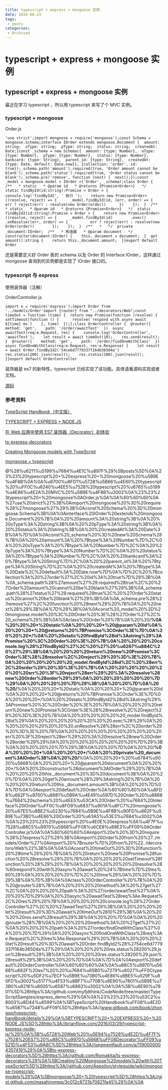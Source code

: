 ```yaml
---
title: typescript + express + mongoose 实例
date: 2016-06-23
tags:
 - posts
categories: 
 - Archived
---
```

# typescript + express + mongoose 实例



## typescript + express + mongoose 实例

最近在学习 typescript ，所以用 typescript 来写了个 MVC 实例。

### typescript + mongoose

Order.js

```
'use strict';import mongoose = require('mongoose');const Schema = mongoose.Schema;interface IOrder extends mongoose.Document {  amount: string;  oType: string;  pType: string;  status: string;  createdAt: Date;}const _schema = new Schema({  amount: {type: Number},  oType: {type: Number},  pType: {type: Number},  status: {type: Number},  bankcard: {type: String},  parent_id: {type: String},  createdAt: {type: Date, default: Date.now}}, {collection: 'order', id: true});_schema.path('amount').required(true, 'Order amount cannot be blank');_schema.path('status').required(true, 'Order status cannot be blank');_schema.pre('remove', function (next) {  next();});const _model = mongoose.model < IOrder >('Order', _schema);class Order {  /**   * static   * @param id   * @returns {Promise<Order>}   */  static findById(id:string):Promise < Order > {    console.log('findById2', ' 执行 ');    return new Promise<Order>((resolve, reject) => {      _model.findById(id, (err, order) => {        err ? reject(err) : resolve(new Order(order))      })    });  }  /**   * static   * @param id   * @returns {Promise<Order>}   */  static findById2(id:string):Promise < Order > {    return new Promise<Order>((resolve, reject) => {      _model.findById(id)        .exec()        .onResolve((err, order) => {          err ? reject(err) : resolve(new Order(order))        });    });  }  /**   *   */  private _document:IOrder;  /**   * 构造器   * @param document   */  constructor(document:IOrder) {    this._document = document;  }  get amount():string {    return this._document.amount;  }}export default Order
```

还是需要定义好 Order 表的 schema 以及 Order 的 Interface IOrder，这样通过 mongoose 查询到的实例都是实现了 IOrder 接口的。

### typescript 与 express

使用装饰器（注解） 

OrderController.js

```
import e = require('express');import Order from '../models/Order'import {router} from "../decorators/Web";const timeOut = function (time) {  return new Promise(function (resolve) {    setTimeout(function () {      resolve(`respond with asynv await ${time} ms`)    }, time)  });};class OrderController {  @router({    method: 'get',    path: '/order/awaitTest'  })  async awaitTest(req:e.Request, res) {    console.log('OrderController', 'awaitTest');    let result = await timeOut(10);    res.send(result);  }  @router({    method: 'get',    path: '/order/findOneWithClass'  })  async findOneWithClass(req:e.Request, res:e.Response) {    let result = await Order.findById2('54ce6d7779337f164b36504a')    res.status(200).json(result);    res.status(200).json(result);  }}export default OrderController
```

装饰器是 es7 的新特性，typescript 已经实现了该功能。具体请看源码实现或者文档。

[源码](https://github.com/myfjdthink/CodeNode/tree/master/TypeScriptSamples/express_demo)

### 参考资料

[TypeScript Handbook（中文版）](https://www.gitbook.com/book/zhongsp/typescript-handbook/details)

[TYPESCRIPT + EXPRESS + NODE.JS](http://brianflove.com/2016/03/29/typescript-express-node-js/)

[在 Web 应用中使用 ES7 装饰器（Decorator）初体验](https://segmentfault.com/a/1190000004357419)

[ts-express-decorators](https://github.com/Romakita/ts-express-decorators)

[Creating Mongoose models with TypeScript](https://github.com/Appsilon/styleguide/wiki/mongoose-typescript-models)

[mongoose + typescript](https://gist.github.com/masahirompp/3c012c8721b70821fa45)

@%28%u6211%u5199%u7684%u4E1C%u897F%29%5Bposts%5D%0A%23%23%20typescript%20+%20express%20+%20mongoose%20%u5B9E%u4F8B%0A%0A%u6700%u8FD1%u5728%u5B66%u4E60%20typescript%20%uFF0C%u6240%u4EE5%u7528%20typescript%20%u6765%u5199%u4E86%u4E2A%20MVC%20%u5B9E%u4F8B%u3002%0A%23%23%23typescript%20+%20mongoose%0AOrder.js%0A%0A%60%60%60%0A%27use%20strict%27%3B%0Aimport%20mongoose%20%3D%20require%28%27mongoose%27%29%3B%0Aconst%20Schema%20%3D%20mongoose.Schema%3B%0A%0Ainterface%20IOrder%20extends%20mongoose.Document%20%7B%0A%20%20amount%3A%20string%3B%0A%20%20oType%3A%20string%3B%0A%20%20pType%3A%20string%3B%0A%20%20status%3A%20string%3B%0A%20%20createdAt%3A%20Date%3B%0A%7D%0A%0Aconst%20_schema%20%3D%20new%20Schema%28%7B%0A%20%20amount%3A%20%7Btype%3A%20Number%7D%2C%0A%20%20oType%3A%20%7Btype%3A%20Number%7D%2C%0A%20%20pType%3A%20%7Btype%3A%20Number%7D%2C%0A%20%20status%3A%20%7Btype%3A%20Number%7D%2C%0A%20%20bankcard%3A%20%7Btype%3A%20String%7D%2C%0A%20%20parent_id%3A%20%7Btype%3A%20String%7D%2C%0A%20%20createdAt%3A%20%7Btype%3A%20Date%2C%20default%3A%20Date.now%7D%0A%7D%2C%20%7Bcollection%3A%20%27order%27%2C%20id%3A%20true%7D%29%3B%0A%0A_schema.path%28%27amount%27%29.required%28true%2C%20%27Order%20amount%20cannot%20be%20blank%27%29%3B%0A_schema.path%28%27status%27%29.required%28true%2C%20%27Order%20status%20cannot%20be%20blank%27%29%3B%0A%0A_schema.pre%28%27remove%27%2C%20function%20%28next%29%20%7B%0A%20%20next%28%29%3B%0A%7D%29%3B%0A%0Aconst%20_model%20%3D%20mongoose.model%20%3C%20IOrder%20%3E%28%27Order%27%2C%20_schema%29%3B%0A%0Aclass%20Order%20%7B%0A%20%20/**%0A%20%20%20*%20static%0A%20%20%20*%20@param%20id%0A%20%20%20*%20@returns%20%7BPromise%3COrder%3E%7D%0A%20%20%20*/%0A%20%20static%20findById%28id%3Astring%29%3APromise%20%3C%20Order%20%3E%20%7B%0A%20%20%20%20console.log%28%27findById2%27%2C%20%27%20%u6267%u884C%20%27%29%3B%0A%20%20%20%20return%20new%20Promise%3COrder%3E%28%28resolve%2C%20reject%29%20%3D%3E%20%7B%0A%20%20%20%20%20%20_model.findById%28id%2C%20%28err%2C%20order%29%20%3D%3E%20%7B%0A%20%20%20%20%20%20%20%20err%20%3F%20reject%28err%29%20%3A%20resolve%28new%20Order%28order%29%29%0A%20%20%20%20%20%20%7D%29%0A%20%20%20%20%7D%29%3B%0A%20%20%7D%0A%20%20/**%0A%20%20%20*%20static%0A%20%20%20*%20@param%20id%0A%20%20%20*%20@returns%20%7BPromise%3COrder%3E%7D%0A%20%20%20*/%0A%20%20static%20findById2%28id%3Astring%29%3APromise%20%3C%20Order%20%3E%20%7B%0A%20%20%20%20return%20new%20Promise%3COrder%3E%28%28resolve%2C%20reject%29%20%3D%3E%20%7B%0A%20%20%20%20%20%20_model.findById%28id%29%0A%20%20%20%20%20%20%20%20.exec%28%29%0A%20%20%20%20%20%20%20%20.onResolve%28%28err%2C%20order%29%20%3D%3E%20%7B%0A%20%20%20%20%20%20%20%20%20%20err%20%3F%20reject%28err%29%20%3A%20resolve%28new%20Order%28order%29%29%0A%20%20%20%20%20%20%20%20%7D%29%3B%0A%20%20%20%20%7D%29%3B%0A%20%20%7D%0A%20%20/**%0A%20%20%20*%0A%20%20%20*/%0A%20%20private%20_document%3AIOrder%3B%0A%20%20/**%0A%20%20%20*%20%u6784%u9020%u5668%0A%20%20%20*%20@param%20document%0A%20%20%20*/%0A%20%20constructor%28document%3AIOrder%29%20%7B%0A%20%20%20%20this._document%20%3D%20document%3B%0A%20%20%7D%0A%20%20get%20amount%28%29%3Astring%20%7B%0A%20%20%20%20return%20this._document.amount%3B%0A%20%20%7D%0A%7D%0A%0Aexport%20default%20Order%0A%60%60%60%0A%u8FD8%u662F%u9700%u8981%u5B9A%u4E49%u597D%20Order%20%u8868%u7684%20schema%20%u4EE5%u53CA%20Order%20%u7684%20Interface%20IOrder%uFF0C%u8FD9%u6837%u901A%u8FC7%20mongoose%20%u67E5%u8BE2%u5230%u7684%u5B9E%u4F8B%u90FD%u662F%u5B9E%u73B0%u4E86%20IOrder%20%u63A5%u53E3%u7684%u3002%0A%0A%23%23%23%20typescript%20%u4E0E%20express%0A%u4F7F%u7528%u88C5%u9970%u5668%uFF08%u6CE8%u89E3%uFF09%0AOrderController.js%0A%0A%60%60%60%0Aimport%20e%20%3D%20require%28%27express%27%29%3B%0Aimport%20Order%20from%20%27../models/Order%27%0Aimport%20%7Brouter%7D%20from%20%22../decorators/Web%22%3B%0A%0A%0Aconst%20timeOut%20%3D%20function%20%28time%29%20%7B%0A%20%20return%20new%20Promise%28function%20%28resolve%29%20%7B%0A%20%20%20%20setTimeout%28function%20%28%29%20%7B%0A%20%20%20%20%20%20resolve%28%60respond%20with%20asynv%20await%20%24%7Btime%7D%20ms%60%29%0A%20%20%20%20%7D%2C%20time%29%0A%20%20%7D%29%3B%0A%7D%3B%0A%0Aclass%20OrderController%20%7B%0A%20%20@router%28%7B%0A%20%20%20%20method%3A%20%27get%27%2C%0A%20%20%20%20path%3A%20%27/order/awaitTest%27%0A%20%20%7D%29%0A%20%20async%20awaitTest%28req%3Ae.Request%2C%20res%29%20%7B%0A%20%20%20%20console.log%28%27OrderController%27%2C%20%27awaitTest%27%29%3B%0A%20%20%20%20let%20result%20%3D%20await%20timeOut%2810%29%3B%0A%20%20%20%20res.send%28result%29%3B%0A%20%20%7D%0A%0A%20%20@router%28%7B%0A%20%20%20%20method%3A%20%27get%27%2C%0A%20%20%20%20path%3A%20%27/order/findOneWithClass%27%0A%20%20%7D%29%0A%20%20async%20findOneWithClass%28req%3Ae.Request%2C%20res%3Ae.Response%29%20%7B%0A%20%20%20%20let%20result%20%3D%20await%20Order.findById2%28%2754ce6d7779337f164b36504a%27%29%0A%20%20%20%20res.status%28200%29.json%28result%29%3B%0A%20%20%20%20res.status%28200%29.json%28result%29%3B%0A%20%20%7D%0A%0A%7D%0A%0Aexport%20default%20OrderController%0A%60%60%60%0A%0A%u88C5%u9970%u5668%u662F%20es7%20%20%u7684%u65B0%u7279%u6027%uFF0Ctypescript%20%u5DF2%u7ECF%u5B9E%u73B0%u4E86%u8BE5%u529F%u80FD%u3002%u5177%u4F53%u8BF7%u770B%u6E90%u7801%u5B9E%u73B0%u6216%u8005%u6587%u6863%u3002%0A%0A%5B%u6E90%u7801%5D%28https%3A//github.com/myfjdthink/CodeNode/tree/master/TypeScriptSamples/express_demo%29%0A%0A%23%23%23%20%u53C2%u8003%u8D44%u6599%0A%5BTypeScript%20Handbook%uFF08%u4E2D%u6587%u7248%uFF09%5D%28https%3A//www.gitbook.com/book/zhongsp/typescript-handbook/details%29%0A%5BTYPESCRIPT%20+%20EXPRESS%20+%20NODE.JS%5D%28http%3A//brianflove.com/2016/03/29/typescript-express-node-js/%29%0A%5B%u5728%20Web%20%u5E94%u7528%u4E2D%u4F7F%u7528%20ES7%20%u88C5%u9970%u5668%uFF08Decorator%uFF09%u521D%u4F53%u9A8C%5D%28https%3A//segmentfault.com/a/1190000004357419%29%0A%5Bts-express-decorators%5D%28https%3A//github.com/Romakita/ts-express-decorators%29%0A%5BCreating%20Mongoose%20models%20with%20TypeScript%5D%28https%3A//github.com/Appsilon/styleguide/wiki/mongoose-typescript-models%29%0A%5Bmongoose%20+%20typescript%5D%28https%3A//gist.github.com/masahirompp/3c012c8721b70821fa45%29%0A%0A

